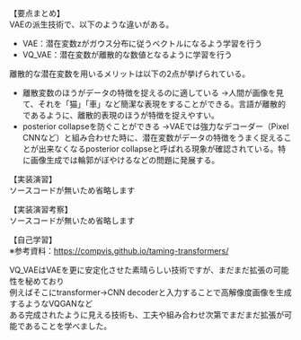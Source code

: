 【要点まとめ】  
VAEの派生技術で、以下のような違いがある。  
* VAE：潜在変数zがガウス分布に従うベクトルになるよう学習を行う
* VQ_VAE：潜在変数が離散的な数値となるように学習を行う
  
離散的な潜在変数を用いるメリットは以下の2点が挙げられている。
* 離散変数のほうがデータの特徴を捉えるのに適している
→人間が画像を見て、それを「猫」「車」など簡潔な表現をすることができる。言語が離散的であるように、離散的表現のほうが特徴を捉えやすい。  
* posterior collapseを防ぐことができる
→VAEでは強力なデコーダー（Pixel CNNなど）と組み合わせた時に、潜在変数がデータの特徴をうまく捉えることが出来なくなるposterior collapseと呼ばれる現象が確認されている。特に画像生成では輪郭がぼやけるなどの問題に発展する。  
  
【実装演習】  
ソースコードが無いため省略します  
  
【実装演習考察】  
ソースコードが無いため省略します  
  
【自己学習】  
※参考資料：https://compvis.github.io/taming-transformers/
  
VQ_VAEはVAEを更に安定化させた素晴らしい技術ですが、まだまだ拡張の可能性を秘めており  
例えばそこにtransformer→CNN decoderと入力することで高解像度画像を生成するようなVQGANなど  
ある完成されたように見える技術も、工夫や組み合わせ次第でまだまだ拡張が可能であることを学べました。  
